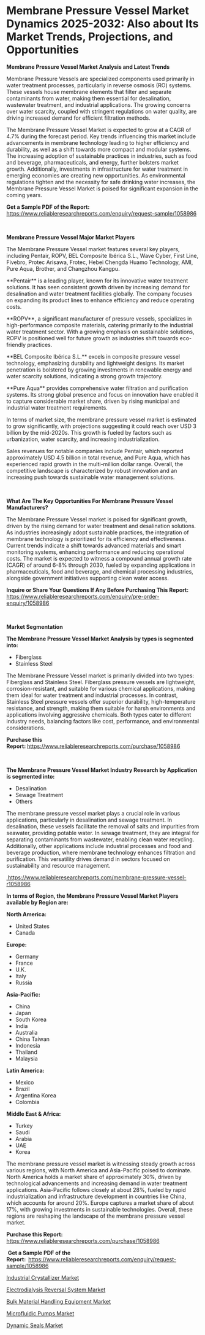 <p><h1>Membrane Pressure Vessel Market Dynamics 2025-2032: Also about Its Market Trends, Projections, and Opportunities</h1></p><p><strong>Membrane Pressure Vessel Market Analysis and Latest Trends</strong></p>
<p><p>Membrane Pressure Vessels are specialized components used primarily in water treatment processes, particularly in reverse osmosis (RO) systems. These vessels house membrane elements that filter and separate contaminants from water, making them essential for desalination, wastewater treatment, and industrial applications. The growing concerns over water scarcity, coupled with stringent regulations on water quality, are driving increased demand for efficient filtration methods. </p><p>The Membrane Pressure Vessel Market is expected to grow at a CAGR of 4.7% during the forecast period. Key trends influencing this market include advancements in membrane technology leading to higher efficiency and durability, as well as a shift towards more compact and modular systems. The increasing adoption of sustainable practices in industries, such as food and beverage, pharmaceuticals, and energy, further bolsters market growth. Additionally, investments in infrastructure for water treatment in emerging economies are creating new opportunities. As environmental regulations tighten and the necessity for safe drinking water increases, the Membrane Pressure Vessel Market is poised for significant expansion in the coming years.</p></p>
<p><strong>Get a Sample PDF of the Report:&nbsp;</strong> <a href="https://www.reliableresearchreports.com/enquiry/request-sample/1058986?utm_campaign=33&utm_medium=2&utm_source=Github&utm_content=ia&utm_term=18022025&utm_id=membrane-pressure-vessel">https://www.reliableresearchreports.com/enquiry/request-sample/1058986</a></p>
<p>&nbsp;</p>
<p><strong>Membrane Pressure Vessel Major Market Players</strong></p>
<p><p>The Membrane Pressure Vessel market features several key players, including Pentair, ROPV, BEL Composite Ibérica S.L., Wave Cyber, First Line, Fivebro, Protec Arisawa, Frotec, Hebei Chengda Huamo Technology, AMI, Pure Aqua, Brother, and Changzhou Kangpu. </p><p>**Pentair** is a leading player, known for its innovative water treatment solutions. It has seen consistent growth driven by increasing demand for desalination and water treatment facilities globally. The company focuses on expanding its product lines to enhance efficiency and reduce operating costs.</p><p>**ROPV**, a significant manufacturer of pressure vessels, specializes in high-performance composite materials, catering primarily to the industrial water treatment sector. With a growing emphasis on sustainable solutions, ROPV is positioned well for future growth as industries shift towards eco-friendly practices.</p><p>**BEL Composite Ibérica S.L.** excels in composite pressure vessel technology, emphasizing durability and lightweight designs. Its market penetration is bolstered by growing investments in renewable energy and water scarcity solutions, indicating a strong growth trajectory.</p><p>**Pure Aqua** provides comprehensive water filtration and purification systems. Its strong global presence and focus on innovation have enabled it to capture considerable market share, driven by rising municipal and industrial water treatment requirements. </p><p>In terms of market size, the membrane pressure vessel market is estimated to grow significantly, with projections suggesting it could reach over USD 3 billion by the mid-2020s. This growth is fueled by factors such as urbanization, water scarcity, and increasing industrialization.</p><p>Sales revenues for notable companies include Pentair, which reported approximately USD 4.5 billion in total revenue, and Pure Aqua, which has experienced rapid growth in the multi-million dollar range. Overall, the competitive landscape is characterized by robust innovation and an increasing push towards sustainable water management solutions.</p></p>
<p>&nbsp;</p>
<p><strong>What Are The Key Opportunities For Membrane Pressure Vessel Manufacturers?</strong></p>
<p><p>The Membrane Pressure Vessel market is poised for significant growth, driven by the rising demand for water treatment and desalination solutions. As industries increasingly adopt sustainable practices, the integration of membrane technology is prioritized for its efficiency and effectiveness. Current trends indicate a shift towards advanced materials and smart monitoring systems, enhancing performance and reducing operational costs. The market is expected to witness a compound annual growth rate (CAGR) of around 6-8% through 2030, fueled by expanding applications in pharmaceuticals, food and beverage, and chemical processing industries, alongside government initiatives supporting clean water access.</p></p>
<p><strong>Inquire or Share Your Questions If Any Before Purchasing This Report:</strong> <a href="https://www.reliableresearchreports.com/enquiry/pre-order-enquiry/1058986?utm_campaign=33&utm_medium=2&utm_source=Github&utm_content=ia&utm_term=18022025&utm_id=membrane-pressure-vessel">https://www.reliableresearchreports.com/enquiry/pre-order-enquiry/1058986</a></p>
<p>&nbsp;</p>
<p><strong>Market Segmentation</strong></p>
<p><strong>The Membrane Pressure Vessel Market Analysis by types is segmented into:</strong></p>
<p><ul><li>Fiberglass</li><li>Stainless Steel</li></ul></p>
<p><p>The Membrane Pressure Vessel market is primarily divided into two types: Fiberglass and Stainless Steel. Fiberglass pressure vessels are lightweight, corrosion-resistant, and suitable for various chemical applications, making them ideal for water treatment and industrial processes. In contrast, Stainless Steel pressure vessels offer superior durability, high-temperature resistance, and strength, making them suitable for harsh environments and applications involving aggressive chemicals. Both types cater to different industry needs, balancing factors like cost, performance, and environmental considerations.</p></p>
<p><strong>Purchase this Report:&nbsp;</strong><a href="https://www.reliableresearchreports.com/purchase/1058986?utm_campaign=33&utm_medium=2&utm_source=Github&utm_content=ia&utm_term=18022025&utm_id=membrane-pressure-vessel">https://www.reliableresearchreports.com/purchase/1058986</a></p>
<p>&nbsp;</p>
<p><strong>The Membrane Pressure Vessel Market Industry Research by Application is segmented into:</strong></p>
<p><ul><li>Desalination</li><li>Sewage Treatment</li><li>Others</li></ul></p>
<p><p>The membrane pressure vessel market plays a crucial role in various applications, particularly in desalination and sewage treatment. In desalination, these vessels facilitate the removal of salts and impurities from seawater, providing potable water. In sewage treatment, they are integral for separating contaminants from wastewater, enabling clean water recycling. Additionally, other applications include industrial processes and food and beverage production, where membrane technology enhances filtration and purification. This versatility drives demand in sectors focused on sustainability and resource management.</p></p>
<p><a href="https://www.reliableresearchreports.com/membrane-pressure-vessel-r1058986?utm_campaign=33&utm_medium=2&utm_source=Github&utm_content=ia&utm_term=18022025&utm_id=membrane-pressure-vessel">&nbsp;https://www.reliableresearchreports.com/membrane-pressure-vessel-r1058986</a></p>
<p><strong>In terms of Region, the Membrane Pressure Vessel Market Players available by Region are:</strong></p>
<p>
    <p> <strong> North America: </strong>
        <ul>
            <li>United States</li>
            <li>Canada</li>
        </ul>
        </p> 
    <p> <strong> Europe: </strong>
        <ul>
            <li>Germany</li>
            <li>France</li>
            <li>U.K.</li>
            <li>Italy</li>
            <li>Russia</li>
        </ul>
        </p> 
    <p> <strong> Asia-Pacific: </strong>
        <ul>
            <li>China</li>
            <li>Japan</li>
            <li>South Korea</li>
            <li>India</li>
            <li>Australia</li>
            <li>China Taiwan</li>
            <li>Indonesia</li>
            <li>Thailand</li>
            <li>Malaysia</li>
        </ul>
        </p> 
    <p> <strong> Latin America: </strong>
        <ul>
            <li>Mexico</li>
            <li>Brazil</li>
            <li>Argentina Korea</li>
            <li>Colombia</li>
        </ul>
        </p> 
    <p> <strong> Middle East & Africa: </strong>
        <ul>
            <li>Turkey</li>
            <li>Saudi</li>
            <li>Arabia</li>
            <li>UAE</li>
            <li>Korea</li>
        </ul>
    </p>
    </p>
<p><p>The membrane pressure vessel market is witnessing steady growth across various regions, with North America and Asia-Pacific poised to dominate. North America holds a market share of approximately 30%, driven by technological advancements and increasing demand in water treatment applications. Asia-Pacific follows closely at about 28%, fueled by rapid industrialization and infrastructure development in countries like China, which accounts for around 20%. Europe captures a market share of about 17%, with growing investments in sustainable technologies. Overall, these regions are reshaping the landscape of the membrane pressure vessel market.</p></p>
<p><strong>Purchase this Report: </strong><a href="https://www.reliableresearchreports.com/purchase/1058986?utm_campaign=33&utm_medium=2&utm_source=Github&utm_content=ia&utm_term=18022025&utm_id=membrane-pressure-vessel">https://www.reliableresearchreports.com/purchase/1058986</a></p>
<p>&nbsp;<strong>Get a Sample PDF of the Report:&nbsp;&nbsp;</strong><a href="https://www.reliableresearchreports.com/enquiry/request-sample/1058986?utm_campaign=33&utm_medium=2&utm_source=Github&utm_content=ia&utm_term=18022025&utm_id=membrane-pressure-vessel">https://www.reliableresearchreports.com/enquiry/request-sample/1058986</a></p>
<p><strong></strong></p>
<p><p><a href="https://github.com/darenph8er/Market-Research-Report-List-1/blob/main/industrial-crystallizer-market.md?utm_campaign=33&utm_medium=2&utm_source=Github&utm_content=ia&utm_term=18022025&utm_id=membrane-pressure-vessel">Industrial Crystallizer Market</a></p><p><a href="https://github.com/nathaliehurles7142/Market-Research-Report-List-1/blob/main/electrodialysis-reversal-system-market.md?utm_campaign=33&utm_medium=2&utm_source=Github&utm_content=ia&utm_term=18022025&utm_id=membrane-pressure-vessel">Electrodialysis Reversal System Market</a></p><p><a href="https://github.com/rosalinebhakta48/Market-Research-Report-List-1/blob/main/bulk-material-handling-equipment-market.md?utm_campaign=33&utm_medium=2&utm_source=Github&utm_content=ia&utm_term=18022025&utm_id=membrane-pressure-vessel">Bulk Material Handling Equipment Market</a></p><p><a href="https://github.com/ElviraLeka1962/Market-Research-Report-List-1/blob/main/microfluidic-pumps-market.md?utm_campaign=33&utm_medium=2&utm_source=Github&utm_content=ia&utm_term=18022025&utm_id=membrane-pressure-vessel">Microfluidic Pumps Market</a></p><p><a href="https://github.com/kimberjam0i/Market-Research-Report-List-1/blob/main/dynamic-seals-market.md?utm_campaign=33&utm_medium=2&utm_source=Github&utm_content=ia&utm_term=18022025&utm_id=membrane-pressure-vessel">Dynamic Seals Market</a></p></p>